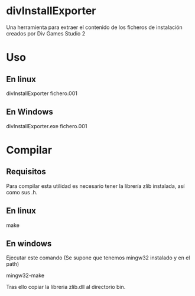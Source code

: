 # divInstallExporter
Una herramienta para extraer el contenido de los ficheros de instalación creados por Div Games Studio 2

# Uso

## En linux
divInstallExporter fichero.001

## En Windows
divInstallExporter.exe fichero.001

# Compilar

## Requisitos
Para compilar esta utilidad es necesario tener la librería zlib instalada, así como sus .h.

## En linux
make

## En windows
Ejecutar este comando (Se supone que tenemos mingw32 instalado y en el path)

mingw32-make

Tras ello copiar la libreria zlib.dll al directorio bin.

